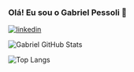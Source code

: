 ### Olá! Eu sou o Gabriel Pessoli 🤙

[![linkedin](https://img.shields.io/badge/LinkedIn-0077B5?style=for-the-badge&logo=linkedin&logoColor=white)](linkedin.com/in/gabrielpessoli/)

![Gabriel GitHub Stats](https://github-readme-stats.vercel.app/api?username=Gbiel247&show_icons=true&theme=dracula)

![Top Langs](https://github-readme-stats.vercel.app/api/top-langs/?username=anuraghazra&layout=compact)
